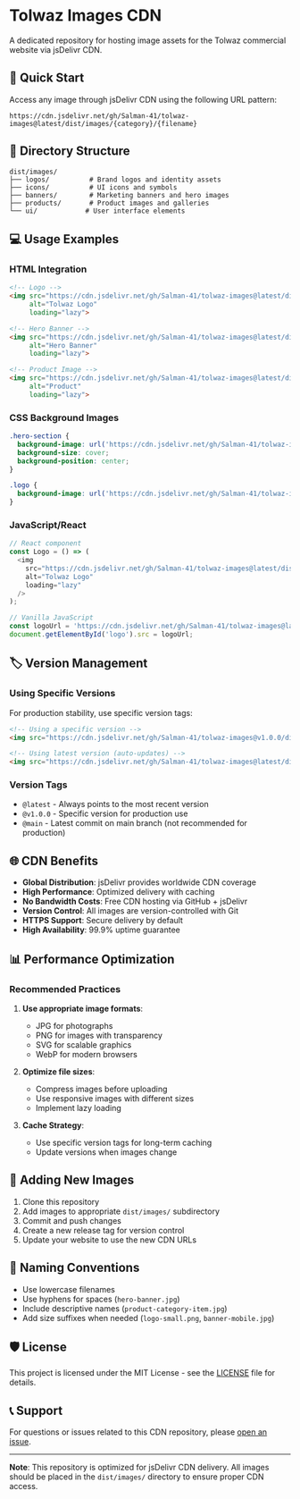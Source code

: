 # Tolwaz Images CDN

A dedicated repository for hosting image assets for the Tolwaz commercial website via jsDelivr CDN.

## 🚀 Quick Start

Access any image through jsDelivr CDN using the following URL pattern:

```
https://cdn.jsdelivr.net/gh/Salman-41/tolwaz-images@latest/dist/images/{category}/{filename}
```

## 📁 Directory Structure

```
dist/images/
├── logos/          # Brand logos and identity assets
├── icons/          # UI icons and symbols
├── banners/        # Marketing banners and hero images
├── products/       # Product images and galleries
└── ui/            # User interface elements
```

## 💻 Usage Examples

### HTML Integration

```html
<!-- Logo -->
<img src="https://cdn.jsdelivr.net/gh/Salman-41/tolwaz-images@latest/dist/images/logos/logo.png" 
     alt="Tolwaz Logo" 
     loading="lazy">

<!-- Hero Banner -->
<img src="https://cdn.jsdelivr.net/gh/Salman-41/tolwaz-images@latest/dist/images/banners/hero-banner.jpg" 
     alt="Hero Banner" 
     loading="lazy">

<!-- Product Image -->
<img src="https://cdn.jsdelivr.net/gh/Salman-41/tolwaz-images@latest/dist/images/products/product-001.jpg" 
     alt="Product" 
     loading="lazy">
```

### CSS Background Images

```css
.hero-section {
  background-image: url('https://cdn.jsdelivr.net/gh/Salman-41/tolwaz-images@latest/dist/images/banners/hero-banner.jpg');
  background-size: cover;
  background-position: center;
}

.logo {
  background-image: url('https://cdn.jsdelivr.net/gh/Salman-41/tolwaz-images@latest/dist/images/logos/logo.png');
}
```

### JavaScript/React

```javascript
// React component
const Logo = () => (
  <img 
    src="https://cdn.jsdelivr.net/gh/Salman-41/tolwaz-images@latest/dist/images/logos/logo.png"
    alt="Tolwaz Logo"
    loading="lazy"
  />
);

// Vanilla JavaScript
const logoUrl = 'https://cdn.jsdelivr.net/gh/Salman-41/tolwaz-images@latest/dist/images/logos/logo.png';
document.getElementById('logo').src = logoUrl;
```

## 🏷️ Version Management

### Using Specific Versions
For production stability, use specific version tags:

```html
<!-- Using a specific version -->
<img src="https://cdn.jsdelivr.net/gh/Salman-41/tolwaz-images@v1.0.0/dist/images/logos/logo.png">

<!-- Using latest version (auto-updates) -->
<img src="https://cdn.jsdelivr.net/gh/Salman-41/tolwaz-images@latest/dist/images/logos/logo.png">
```

### Version Tags
- `@latest` - Always points to the most recent version
- `@v1.0.0` - Specific version for production use
- `@main` - Latest commit on main branch (not recommended for production)

## 🌐 CDN Benefits

- **Global Distribution**: jsDelivr provides worldwide CDN coverage
- **High Performance**: Optimized delivery with caching
- **No Bandwidth Costs**: Free CDN hosting via GitHub + jsDelivr
- **Version Control**: All images are version-controlled with Git
- **HTTPS Support**: Secure delivery by default
- **High Availability**: 99.9% uptime guarantee

## 📊 Performance Optimization

### Recommended Practices

1. **Use appropriate image formats**:
   - JPG for photographs
   - PNG for images with transparency
   - SVG for scalable graphics
   - WebP for modern browsers

2. **Optimize file sizes**:
   - Compress images before uploading
   - Use responsive images with different sizes
   - Implement lazy loading

3. **Cache Strategy**:
   - Use specific version tags for long-term caching
   - Update versions when images change

## 🔄 Adding New Images

1. Clone this repository
2. Add images to appropriate `dist/images/` subdirectory
3. Commit and push changes
4. Create a new release tag for version control
5. Update your website to use the new CDN URLs

## 📝 Naming Conventions

- Use lowercase filenames
- Use hyphens for spaces (`hero-banner.jpg`)
- Include descriptive names (`product-category-item.jpg`)
- Add size suffixes when needed (`logo-small.png`, `banner-mobile.jpg`)

## 🛡️ License

This project is licensed under the MIT License - see the [LICENSE](LICENSE) file for details.

## 📞 Support

For questions or issues related to this CDN repository, please [open an issue](https://github.com/Salman-41/tolwaz-images/issues).

---

**Note**: This repository is optimized for jsDelivr CDN delivery. All images should be placed in the `dist/images/` directory to ensure proper CDN access.